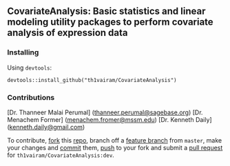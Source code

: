 ## CovariateAnalysis: Basic statistics and linear modeling utility packages to perform covariate analysis of expression data

### Installing

Using `devtools`:

```
devtools::install_github("th1vairam/CovariateAnalysis")
```

### Contributions
[Dr. Thanneer Malai Perumal] (thanneer.perumal@sagebase.org)
[Dr. Menachem Former] (menachem.fromer@mssm.edu)
[Dr. Kenneth Daily] (kenneth.daily@gmail.com)

To contribute, [fork](http://help.github.com/fork-a-repo/) this [repo](https://github.com/th1vairam/CovariateAnalysis), branch off a [feature branch](https://www.google.com/search?q=git+feature+branches) from `master`, make your changes and [commit](http://git-scm.com/docs/git-commit) them, [push](http://git-scm.com/docs/git-push) to your fork and submit a [pull request](http://help.github.com/send-pull-requests/) for `th1vairam/CovariateAnalysis:dev`.
